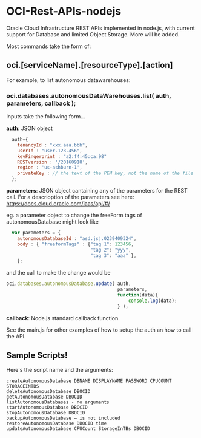 # OCI-Rest-APIs-nodejs

Oracle Cloud Infrastructure REST APIs implemented in node.js, with current support for Database and limited Object Storage.  More will be added.

 Most commands take the form of:

## oci.[serviceName].[resourceType].[action]

For example, to list autonomous datawarehouses:

### oci.databases.autonomousDataWarehouses.list( auth, parameters, callback );
Inputs take the following form...

**auth**: JSON object 
```javascript
  auth={
    tenancyId : "xxx.aaa.bbb",
    userId : "user.123.456",
    keyFingerprint : "a2:f4:45:ca:98"
    RESTversion : '/20160918',
    region : 'us-ashburn-1',
    privateKey : // the text of the PEM key, not the name of the file
  };
```

**parameters**:
  JSON object cantaining any of the parameters for the REST call.  For a descrioption of the parameters see here:  https://docs.cloud.oracle.com/iaas/api/#/

  eg.  a parameter object to change the freeForm tags of autonomousDatabase might look like
```javascript
  var parameters = {
    autonomousDatabaseId : "asd.jsj.0239409324",
    body : { "freeformTags" : {"tag 1": 123456, 
                               "tag 2": "yyy", 
                               "tag 3": "aaa" },
    };
```
and the call to make the change would be

```javascript
oci.databases.autonomousDatabase.update( auth,
                                         parameters,
                                         function(data){
                                             console.log(data);
                                         } );
```
**callback**: Node.js standard callback function.


See the main.js for other examples of how to setup the auth an how to call the API.


## Sample Scripts! 
Here's the script name and the arguments: 
```
createAutonomousDatabase DBNAME DISPLAYNAME PASSWORD CPUCOUNT STORAGEINTBS
deleteAutonomousDatabase DBOCID
getAutonomousDatabase DBOCID
listAutonomousDatabases - no arguments
startAutonomousDatabase DBOCID
stopAutonomousDatabase DBOCID
backupAutonomousDatabase – is not included
restoreAutonomousDatabase DBOCID time
updateAutonomousDatabase CPUCount StorageInTBs DBOCID
```



